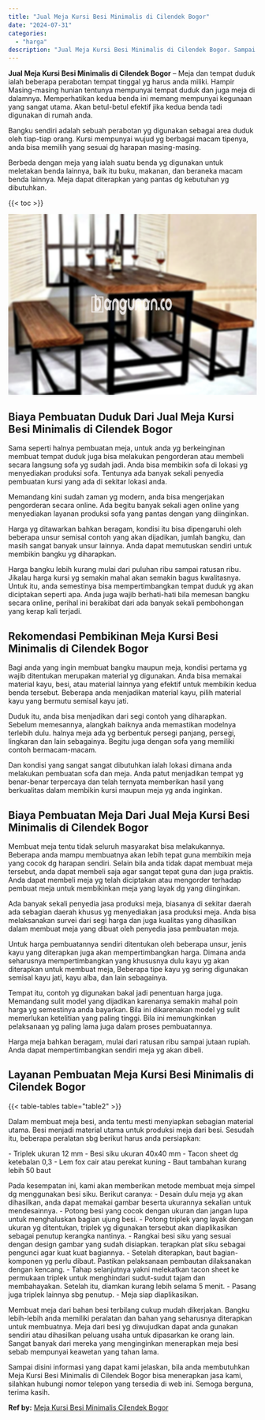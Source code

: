 ```yaml
---
title: "Jual Meja Kursi Besi Minimalis di Cilendek Bogor"
date: "2024-07-31"
categories: 
  - "harga"
description: "Jual Meja Kursi Besi Minimalis di Cilendek Bogor. Sampai disini informasi yang dapat kami jelaskan, bila anda membutuhkan Meja Kursi Besi Minimalis di Cilend..."
---
```


**Jual Meja Kursi Besi Minimalis di Cilendek Bogor** – Meja dan tempat duduk ialah beberapa perabotan tempat tinggal yg harus anda miliki. Hampir Masing-masing hunian tentunya mempunyai tempat duduk dan juga meja di dalamnya. Memperhatikan kedua benda ini memang mempunyai kegunaan yang sangat utama. Akan betul-betul efektif jika kedua benda tadi digunakan di rumah anda.

Bangku sendiri adalah sebuah perabotan yg digunakan sebagai area duduk oleh tiap-tiap orang. Kursi mempunyai wujud yg berbagai macam tipenya, anda bisa memilih yang sesuai dg harapan masing-masing.

Berbeda dengan meja yang ialah suatu benda yg digunakan untuk meletakan benda lainnya, baik itu buku, makanan, dan beraneka macam benda lainnya. Meja dapat diterapkan yang pantas dg kebutuhan yg dibutuhkan.

{{< toc >}}

![Jual Meja Kursi Besi Minimalis di Cilendek Bogor](/images/jual-meja-besi-murah01.png)

## Biaya Pembuatan Duduk Dari Jual Meja Kursi Besi Minimalis di Cilendek Bogor

Sama seperti halnya pembuatan meja, untuk anda yg berkeinginan membuat tempat duduk juga bisa melakukan pengorderan atau membeli secara langsung sofa yg sudah jadi. Anda bisa membikin sofa di lokasi yg menyediakan produksi sofa. Tentunya ada banyak sekali penyedia pembuatan kursi yang ada di sekitar lokasi anda.

Memandang kini sudah zaman yg modern, anda bisa mengerjakan pengorderan secara online. Ada begitu banyak sekali agen online yang menyediakan layanan produksi sofa yang pantas dengan yang diinginkan.

Harga yg ditawarkan bahkan beragam, kondisi itu bisa dipengaruhi oleh beberapa unsur semisal contoh yang akan dijadikan, jumlah bangku, dan masih sangat banyak unsur lainnya. Anda dapat memutuskan sendiri untuk membikin bangku yg diharapkan.

Harga bangku lebih kurang mulai dari puluhan ribu sampai ratusan ribu. Jikalau harga kursi yg semakin mahal akan semakin bagus kwalitasnya. Untuk itu, anda semestinya bisa mempertimbangkan tempat duduk yg akan diciptakan seperti apa. Anda juga wajib berhati-hati bila memesan bangku secara online, perihal ini berakibat dari ada banyak sekali pembohongan yang kerap kali terjadi.

## Rekomendasi Pembikinan Meja Kursi Besi Minimalis di Cilendek Bogor

Bagi anda yang ingin membuat bangku maupun meja, kondisi pertama yg wajib ditentukan merupakan material yg digunakan. Anda bisa memakai material kayu, besi, atau material lainnya yang efektif untuk membikin kedua benda tersebut. Beberapa anda menjadikan material kayu, pilih material kayu yang bermutu semisal kayu jati.

Duduk itu, anda bisa menjadikan dari segi contoh yang diharapkan. Sebelum memesannya, alangkah baiknya anda memastikan modelnya terlebih dulu. halnya meja ada yg berbentuk persegi panjang, persegi, lingkaran dan lain sebagainya. Begitu juga dengan sofa yang memiliki contoh bermacam-macam.

Dan kondisi yang sangat sangat dibutuhkan ialah lokasi dimana anda melakukan pembuatan sofa dan meja. Anda patut menjadikan tempat yg benar-benar terpercaya dan telah ternyata memberikan hasil yang berkualitas dalam membikin kursi maupun meja yg anda inginkan.

## Biaya Pembuatan Meja Dari Jual Meja Kursi Besi Minimalis di Cilendek Bogor

Membuat meja tentu tidak seluruh masyarakat bisa melakukannya. Beberapa anda mampu membuatnya akan lebih tepat guna membikin meja yang cocok dg harapan sendiri. Selain bila anda tidak dapat membuat meja tersebut, anda dapat membeli saja agar sangat tepat guna dan juga praktis. Anda dapat membeli meja yg telah diciptakan atau mengorder terhadap pembuat meja untuk membikinkan meja yang layak dg yang diinginkan.

Ada banyak sekali penyedia jasa produksi meja, biasanya di sekitar daerah ada sebagian daerah khusus yg menyediakan jasa produksi meja. Anda bisa melaksanakan survei dari segi harga dan juga kualitas yang dihasilkan dalam membuat meja yang dibuat oleh penyedia jasa pembuatan meja.

Untuk harga pembuatannya sendiri ditentukan oleh beberapa unsur, jenis kayu yang diterapkan juga akan mempertimbangkan harga. Dimana anda seharusnya mempertimbangkan yang khususnya dulu kayu yg akan diterapkan untuk membuat meja, Beberapa tipe kayu yg sering digunakan semisal kayu jati, kayu alba, dan lain sebagainya.

Tempat itu, contoh yg digunakan bakal jadi penentuan harga juga. Memandang sulit model yang dijadikan karenanya semakin mahal poin harga yg semestinya anda bayarkan. Bila ini dikarenakan model yg sulit memerlukan ketelitian yang paling tinggi. Bila ini memungkinkan pelaksanaan yg paling lama juga dalam proses pembuatannya.

Harga meja bahkan beragam, mulai dari ratusan ribu sampai jutaan rupiah. Anda dapat mempertimbangkan sendiri meja yg akan dibeli.

## Layanan Pembuatan Meja Kursi Besi Minimalis di Cilendek Bogor

{{< table-tables table="table2" >}}

Dalam membuat meja besi, anda tentu mesti menyiapkan sebagian material utama. Besi menjadi material utama untuk produksi meja dari besi. Sesudah itu, beberapa peralatan sbg berikut harus anda persiapkan:

\- Triplek ukuran 12 mm - Besi siku ukuran 40x40 mm - Tacon sheet dg ketebalan 0,3 - Lem fox cair atau perekat kuning - Baut tambahan kurang lebih 50 baut

Pada kesempatan ini, kami akan memberikan metode membuat meja simpel dg menggunakan besi siku. Berikut caranya: - Desain dulu meja yg akan dihasilkan, anda dapat memakai gambar beserta ukurannya sekalian untuk mendesainnya. - Potong besi yang cocok dengan ukuran dan jangan lupa untuk menghaluskan bagian ujung besi. - Potong triplek yang layak dengan ukuran yg ditentukan, triplek yg digunakan tersebut akan diaplikasikan sebagai penutup kerangka nantinya. - Rangkai besi siku yang sesuai dengan design gambar yang sudah disiapkan. terapkan plat siku sebagai pengunci agar kuat kuat bagiannya. - Setelah diterapkan, baut bagian-komponen yg perlu dibaut. Pastikan pelaksanaan pembautan dilaksanakan dengan kencang. - Tahap selanjutnya yakni melekatkan tacon sheet ke permukaan triplek untuk menghindari sudut-sudut tajam dan membahayakan. Setelah itu, diamkan kurang lebih selama 5 menit. - Pasang juga triplek lainnya sbg penutup. - Meja siap diaplikasikan.

Membuat meja dari bahan besi terbilang cukup mudah dikerjakan. Bangku lebih-lebih anda memiliki peralatan dan bahan yang seharusnya diterapkan untuk membuatnya. Meja dari besi yg diwujudkan dapat anda gunakan sendiri atau dihasilkan peluang usaha untuk dipasarkan ke orang lain. Sangat banyak dari mereka yang menginginkan menerapkan meja besi sebab mempunyai keawetan yang tahan lama.

Sampai disini informasi yang dapat kami jelaskan, bila anda membutuhkan Meja Kursi Besi Minimalis di Cilendek Bogor bisa menerapkan jasa kami, silahkan hubungi nomor telepon yang tersedia di web ini. Semoga berguna, terima kasih.

**Ref by:** [Meja Kursi Besi Minimalis Cilendek Bogor](https://id.wikipedia.org/wiki/Meja)
